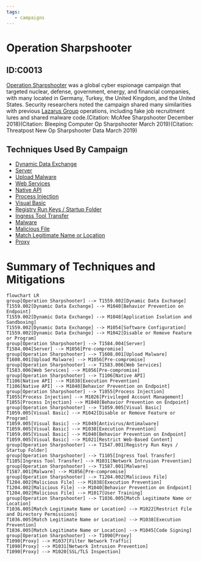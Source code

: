 ```yaml
---
tags:
   - campaigns
---
```

# Operation Sharpshooter
## ID:C0013
[Operation Sharpshooter](/mitre/campaigns/C0013) was a global cyber espionage campaign that targeted nuclear, defense, government, energy, and financial companies, with many located in Germany, Turkey, the United Kingdom, and the United States. Security researchers noted the campaign shared many similarities with previous [Lazarus Group](/mitre/groups/G0032) operations, including fake job recruitment lures and shared malware code.(Citation: McAfee Sharpshooter December 2018)(Citation: Bleeping Computer Op Sharpshooter March 2019)(Citation: Threatpost New Op Sharpshooter Data March 2019)    
## Techniques Used By Campaign
* [Dynamic Data Exchange](techniques/T1559/002)
* [Server](techniques/T1584/004)
* [Upload Malware](techniques/T1608/001)
* [Web Services](techniques/T1583/006)
* [Native API](techniques/T1106)
* [Process Injection](techniques/T1055)
* [Visual Basic](techniques/T1059/005)
* [Registry Run Keys / Startup Folder](techniques/T1547/001)
* [Ingress Tool Transfer](techniques/T1105)
* [Malware](techniques/T1587/001)
* [Malicious File](techniques/T1204/002)
* [Match Legitimate Name or Location](techniques/T1036/005)
* [Proxy](techniques/T1090)

# Summary of Techniques and Mitigations
```mermaid
flowchart LR
group[Operation Sharpshooter] --> T1559.002[Dynamic Data Exchange]
T1559.002[Dynamic Data Exchange] --> M1040[Behavior Prevention on Endpoint]
T1559.002[Dynamic Data Exchange] --> M1048[Application Isolation and Sandboxing]
T1559.002[Dynamic Data Exchange] --> M1054[Software Configuration]
T1559.002[Dynamic Data Exchange] --> M1042[Disable or Remove Feature or Program]
group[Operation Sharpshooter] --> T1584.004[Server]
T1584.004[Server] --> M1056[Pre-compromise]
group[Operation Sharpshooter] --> T1608.001[Upload Malware]
T1608.001[Upload Malware] --> M1056[Pre-compromise]
group[Operation Sharpshooter] --> T1583.006[Web Services]
T1583.006[Web Services] --> M1056[Pre-compromise]
group[Operation Sharpshooter] --> T1106[Native API]
T1106[Native API] --> M1038[Execution Prevention]
T1106[Native API] --> M1040[Behavior Prevention on Endpoint]
group[Operation Sharpshooter] --> T1055[Process Injection]
T1055[Process Injection] --> M1026[Privileged Account Management]
T1055[Process Injection] --> M1040[Behavior Prevention on Endpoint]
group[Operation Sharpshooter] --> T1059.005[Visual Basic]
T1059.005[Visual Basic] --> M1042[Disable or Remove Feature or Program]
T1059.005[Visual Basic] --> M1049[Antivirus/Antimalware]
T1059.005[Visual Basic] --> M1038[Execution Prevention]
T1059.005[Visual Basic] --> M1040[Behavior Prevention on Endpoint]
T1059.005[Visual Basic] --> M1021[Restrict Web-Based Content]
group[Operation Sharpshooter] --> T1547.001[Registry Run Keys / Startup Folder]
group[Operation Sharpshooter] --> T1105[Ingress Tool Transfer]
T1105[Ingress Tool Transfer] --> M1031[Network Intrusion Prevention]
group[Operation Sharpshooter] --> T1587.001[Malware]
T1587.001[Malware] --> M1056[Pre-compromise]
group[Operation Sharpshooter] --> T1204.002[Malicious File]
T1204.002[Malicious File] --> M1038[Execution Prevention]
T1204.002[Malicious File] --> M1040[Behavior Prevention on Endpoint]
T1204.002[Malicious File] --> M1017[User Training]
group[Operation Sharpshooter] --> T1036.005[Match Legitimate Name or Location]
T1036.005[Match Legitimate Name or Location] --> M1022[Restrict File and Directory Permissions]
T1036.005[Match Legitimate Name or Location] --> M1038[Execution Prevention]
T1036.005[Match Legitimate Name or Location] --> M1045[Code Signing]
group[Operation Sharpshooter] --> T1090[Proxy]
T1090[Proxy] --> M1037[Filter Network Traffic]
T1090[Proxy] --> M1031[Network Intrusion Prevention]
T1090[Proxy] --> M1020[SSL/TLS Inspection]
```